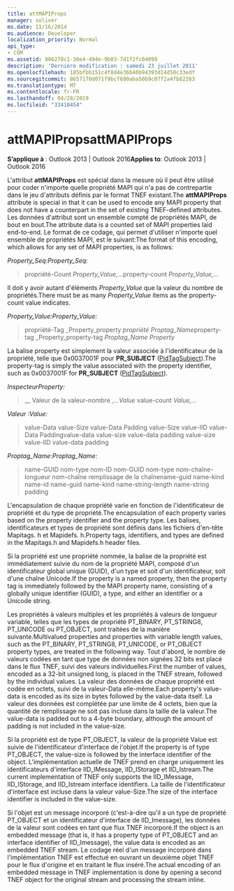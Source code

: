 ```yaml
---
title: attMAPIProps
manager: soliver
ms.date: 11/16/2014
ms.audience: Developer
localization_priority: Normal
api_type:
- COM
ms.assetid: 806270c1-30e4-494e-9b03-7d1f2fc04099
description: 'Derniére modification : samedi 23 juillet 2011'
ms.openlocfilehash: 185bfbb151c4f8d4e36b40b94393d14d50c33edf
ms.sourcegitcommit: 8657170d071f9bcf680aba50b9c07f2a4fb82283
ms.translationtype: MT
ms.contentlocale: fr-FR
ms.lasthandoff: 04/28/2019
ms.locfileid: "33410454"
---
```

# <a name="attmapiprops"></a><span data-ttu-id="84013-103">attMAPIProps</span><span class="sxs-lookup"><span data-stu-id="84013-103">attMAPIProps</span></span>

  
  
<span data-ttu-id="84013-104">**S’applique à** : Outlook 2013 | Outlook 2016</span><span class="sxs-lookup"><span data-stu-id="84013-104">**Applies to**: Outlook 2013 | Outlook 2016</span></span> 
  
<span data-ttu-id="84013-105">L'attribut **attMAPIProps** est spécial dans la mesure où il peut être utilisé pour coder n'importe quelle propriété MAPI qui n'a pas de contrepartie dans le jeu d'attributs définis par le format TNEF existant.</span><span class="sxs-lookup"><span data-stu-id="84013-105">The **attMAPIProps** attribute is special in that it can be used to encode any MAPI property that does not have a counterpart in the set of existing TNEF-defined attributes.</span></span> <span data-ttu-id="84013-106">Les données d'attribut sont un ensemble compté de propriétés MAPI, de bout en bout.</span><span class="sxs-lookup"><span data-stu-id="84013-106">The attribute data is a counted set of MAPI properties laid end-to-end.</span></span> <span data-ttu-id="84013-107">Le format de ce codage, qui permet d'utiliser n'importe quel ensemble de propriétés MAPI, est le suivant:</span><span class="sxs-lookup"><span data-stu-id="84013-107">The format of this encoding, which allows for any set of MAPI properties, is as follows:</span></span>  
  
 <span data-ttu-id="84013-108">_Property_Seq:_</span><span class="sxs-lookup"><span data-stu-id="84013-108">_Property_Seq:_</span></span>
  
> <span data-ttu-id="84013-109">propriété-Count _Property_Value,..._</span><span class="sxs-lookup"><span data-stu-id="84013-109">property-count  _Property_Value,..._</span></span>
    
<span data-ttu-id="84013-110">Il doit y avoir autant d'éléments _Property_Value_ que la valeur du nombre de propriétés.</span><span class="sxs-lookup"><span data-stu-id="84013-110">There must be as many  _Property_Value_ items as the property-count value indicates.</span></span> 
  
 <span data-ttu-id="84013-111">_Property_Value:_</span><span class="sxs-lookup"><span data-stu-id="84013-111">_Property_Value:_</span></span>
  
> <span data-ttu-id="84013-112">propriété-Tag _Property_property _propriété Proptag_Name_</span><span class="sxs-lookup"><span data-stu-id="84013-112">property-tag  _Property_property-tag  _Proptag_Name Property_</span></span>
    
<span data-ttu-id="84013-113">La balise property est simplement la valeur associée à l'identificateur de la propriété, telle que 0x0037001F pour **PR_SUBJECT** ([PidTagSubject](pidtagsubject-canonical-property.md)).</span><span class="sxs-lookup"><span data-stu-id="84013-113">The property-tag is simply the value associated with the property identifier, such as 0x0037001F for **PR_SUBJECT** ([PidTagSubject](pidtagsubject-canonical-property.md)).</span></span>
  
 <span data-ttu-id="84013-114">_Inspecteur_</span><span class="sxs-lookup"><span data-stu-id="84013-114">_Property:_</span></span>
  
>  <span data-ttu-id="84013-115">__ Valeur de la valeur-nombre _,..._</span><span class="sxs-lookup"><span data-stu-id="84013-115">_Value_ value-count  _Value,..._</span></span>
    
 <span data-ttu-id="84013-116">_Valeur :_</span><span class="sxs-lookup"><span data-stu-id="84013-116">_Value:_</span></span>
  
> <span data-ttu-id="84013-117">value-Data value-Size value-Data Padding value-Size value-IID value-Data Padding</span><span class="sxs-lookup"><span data-stu-id="84013-117">value-data value-size value-data padding value-size value-IID value-data padding</span></span>
    
 <span data-ttu-id="84013-118">_Proptag_Name:_</span><span class="sxs-lookup"><span data-stu-id="84013-118">_Proptag_Name:_</span></span>
  
> <span data-ttu-id="84013-119">name-GUID nom-type nom-ID nom-GUID nom-type nom-chaîne-longueur nom-chaîne remplissage de la chaîne</span><span class="sxs-lookup"><span data-stu-id="84013-119">name-guid name-kind name-id name-guid name-kind name-string-length name-string padding</span></span>
    
<span data-ttu-id="84013-120">L'encapsulation de chaque propriété varie en fonction de l'identificateur de propriété et du type de propriété.</span><span class="sxs-lookup"><span data-stu-id="84013-120">The encapsulation of each property varies based on the property identifier and the property type.</span></span> <span data-ttu-id="84013-121">Les balises, identificateurs et types de propriété sont définis dans les fichiers d'en-tête Mapitags. h et Mapidefs. h.</span><span class="sxs-lookup"><span data-stu-id="84013-121">Property tags, identifiers, and types are defined in the Mapitags.h and Mapidefs.h header files.</span></span>
  
<span data-ttu-id="84013-122">Si la propriété est une propriété nommée, la balise de la propriété est immédiatement suivie du nom de la propriété MAPI, composé d'un identificateur global unique (GUID), d'un type et soit d'un identificateur, soit d'une chaîne Unicode.</span><span class="sxs-lookup"><span data-stu-id="84013-122">If the property is a named property, then the property tag is immediately followed by the MAPI property name, consisting of a globally unique identifier (GUID), a type, and either an identifier or a Unicode string.</span></span>
  
<span data-ttu-id="84013-123">Les propriétés à valeurs multiples et les propriétés à valeurs de longueur variable, telles que les types de propriété PT_BINARY, PT_STRING8, PT_UNICODE ou PT_OBJECT, sont traitées de la manière suivante.</span><span class="sxs-lookup"><span data-stu-id="84013-123">Multivalued properties and properties with variable length values, such as the PT_BINARY, PT_STRING8, PT_UNICODE, or PT_OBJECT property types, are treated in the following way.</span></span> <span data-ttu-id="84013-124">Tout d'abord, le nombre de valeurs codées en tant que type de données non signées 32 bits est placé dans le flux TNEF, suivi des valeurs individuelles.</span><span class="sxs-lookup"><span data-stu-id="84013-124">First the number of values, encoded as a 32-bit unsigned long, is placed in the TNEF stream, followed by the individual values.</span></span> <span data-ttu-id="84013-125">La valeur des données de chaque propriété est codée en octets, suivi de la valeur-Data elle-même.</span><span class="sxs-lookup"><span data-stu-id="84013-125">Each property's value-data is encoded as its size in bytes followed by the value-data itself.</span></span> <span data-ttu-id="84013-126">La valeur des données est complétée par une limite de 4 octets, bien que la quantité de remplissage ne soit pas incluse dans la taille de la valeur.</span><span class="sxs-lookup"><span data-stu-id="84013-126">The value-data is padded out to a 4-byte boundary, although the amount of padding is not included in the value-size.</span></span>
  
<span data-ttu-id="84013-127">Si la propriété est de type PT_OBJECT, la valeur de la propriété Value est suivie de l'identificateur d'interface de l'objet.</span><span class="sxs-lookup"><span data-stu-id="84013-127">If the property is of type PT_OBJECT, the value-size is followed by the interface identifier of the object.</span></span> <span data-ttu-id="84013-128">L'implémentation actuelle de TNEF prend en charge uniquement les identificateurs d'interface IID_IMessage, IID_IStorage et IID_Istream.</span><span class="sxs-lookup"><span data-stu-id="84013-128">The current implementation of TNEF only supports the IID_IMessage, IID_IStorage, and IID_Istream interface identifiers.</span></span> <span data-ttu-id="84013-129">La taille de l'identificateur d'interface est incluse dans la valeur value-Size.</span><span class="sxs-lookup"><span data-stu-id="84013-129">The size of the interface identifier is included in the value-size.</span></span>
  
<span data-ttu-id="84013-130">Si l'objet est un message incorporé (c'est-à-dire qu'il a un type de propriété PT_OBJECT et un identificateur d'interface de IID_Imessage), les données de la valeur sont codées en tant que flux TNEF incorporé.</span><span class="sxs-lookup"><span data-stu-id="84013-130">If the object is an embedded message (that is, it has a property type of PT_OBJECT and an interface identifier of IID_Imessage), the value data is encoded as an embedded TNEF stream.</span></span> <span data-ttu-id="84013-131">Le codage réel d'un message incorporé dans l'implémentation TNEF est effectué en ouvrant un deuxième objet TNEF pour le flux d'origine et en traitant le flux inséré.</span><span class="sxs-lookup"><span data-stu-id="84013-131">The actual encoding of an embedded message in TNEF implementation is done by opening a second TNEF object for the original stream and processing the stream inline.</span></span>
  

